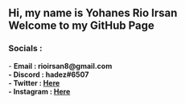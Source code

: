 <h2>Hi, my name is Yohanes Rio Irsan<br>
Welcome to my GitHub Page</h2>

<h3><b>Socials : </b></h3>
- <b>Email : rioirsan8@gmail.com<b><br>
- <b>Discord : hadez#6507<b><br>
- <b>Twitter : <a href="https://www.twitter.com/rioirsan31">Here</a></b><br>
- <b>Instagram : <a href="https://instagram.com/yohanesrioirsan">Here</a></b>
